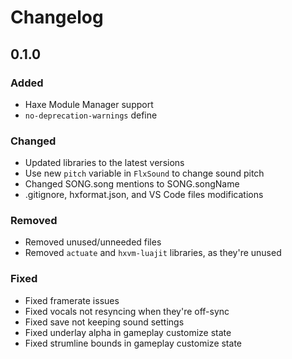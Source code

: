 # Changelog

## 0.1.0

### Added

- Haxe Module Manager support
- `no-deprecation-warnings` define

### Changed

- Updated libraries to the latest versions
- Use new `pitch` variable in `FlxSound` to change sound pitch
- Changed SONG.song mentions to SONG.songName
- .gitignore, hxformat.json, and VS Code files modifications

### Removed

- Removed unused/unneeded files
- Removed `actuate` and `hxvm-luajit` libraries, as they're unused

### Fixed

- Fixed framerate issues
- Fixed vocals not resyncing when they're off-sync
- Fixed save not keeping sound settings
- Fixed underlay alpha in gameplay customize state
- Fixed strumline bounds in gameplay customize state
